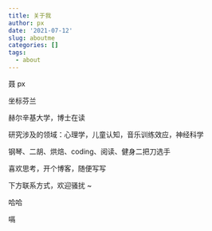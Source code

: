 ```yaml
---
title: 关于我
author: px
date: '2021-07-12'
slug: aboutme
categories: []
tags:
  - about
---
```

<!--more-->

聂 px

坐标芬兰

赫尔辛基大学，博士在读 

研究涉及的领域：心理学，儿童认知，音乐训练效应，神经科学

钢琴、二胡、烘焙、coding、阅读、健身二把刀选手

喜欢思考，开个博客，随便写写

下方联系方式，欢迎骚扰 ~

哈哈

嗝